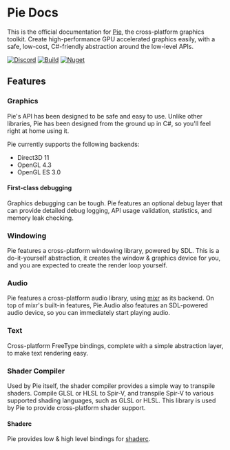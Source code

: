 # Pie Docs
This is the official documentation for [Pie](https://github.com/piegfx/Pie), the cross-platform graphics toolkit. Create high-performance GPU accelerated graphics easily, with a safe, low-cost, C#-friendly abstraction around the low-level APIs.

[![Discord](https://img.shields.io/discord/861045219000582174?label=Discord&logo=Discord&style=flat-square)](https://discord.gg/ygUpYkUstz)
[![Build](https://img.shields.io/github/actions/workflow/status/piegfx/Pie/dotnet.yml?style=flat-square)](https://github.com/piegfx/Pie/actions/workflows/dotnet.yml)
[![Nuget](https://img.shields.io/nuget/v/Pie?style=flat-square)](https://www.nuget.org/packages/Pie/)

## Features

### Graphics
Pie's API has been designed to be safe and easy to use. Unlike other libraries, Pie has been designed from the ground up in C#, so you'll feel right at home using it.

Pie currently supports the following backends:
* Direct3D 11
* OpenGL 4.3
* OpenGL ES 3.0

#### First-class debugging
Graphics debugging can be tough. Pie features an optional debug layer that can provide detailed debug logging, API usage validation, statistics, and memory leak checking.

### Windowing
Pie features a cross-platform windowing library, powered by SDL. This is a do-it-yourself abstraction, it creates the window & graphics device for you, and you are expected to create the render loop yourself.

### Audio
Pie features a cross-platform audio library, using [mixr](https://github.com/piegfx/mixr) as its backend. On top of mixr's built-in features, Pie.Audio also features an SDL-powered audio device, so you can immediately start playing audio.

### Text
Cross-platform FreeType bindings, complete with a simple abstraction layer, to make text rendering easy.

### Shader Compiler
Used by Pie itself, the shader compiler provides a simple way to transpile shaders. Compile GLSL or HLSL to Spir-V, and transpile Spir-V to various supported shading languages, such as GLSL or HLSL. This library is used by Pie to provide cross-platform shader support.

#### Shaderc
Pie provides low & high level bindings for [shaderc](https://github.com/google/shaderc).


